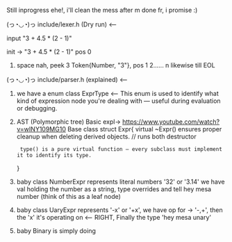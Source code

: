 Still inprogress ehe!, i'll clean the mess after m done fr, i promise :)

(っ◔◡◔)っ  include/lexer.h (Dry run) <--

input "3 + 4.5 * (2 - 1)"

init -> "3 + 4.5 * (2 - 1)" 
pos 0

1. space nah, peek 3 Token{Number, "3"}, pos 1 
2...... n likewise till EOL


(っ◔◡◔)っ  include/parser.h (explained) <--

1. we have a enum class ExprType <-- This enum is used to identify what kind of expression node you're dealing with — useful during evaluation or debugging.

2. AST (Polymorphic tree)  Basic expl-> https://www.youtube.com/watch?v=wINY109MG10
    Base class 
    struct Expr{
        virtual ~Expr() ensures proper cleanup when deleting derived objects. // runs both destructor

        type() is a pure virtual function — every subclass must implement it to identify its type.
    }

3. baby class NumberExpr represents literal numbers '32' or '3.14' we have val holding the number as a string, type overrides and tell hey mesa number (think of this as a leaf node)

4. baby class UaryExpr represents '-x' or '+x', we have op for -> '-,+',    then the 'x' it's operating on <-- RIGHT, Finally the type 'hey mesa unary'

5. baby Binary is simply doing <left> <any-operator> <right> 
